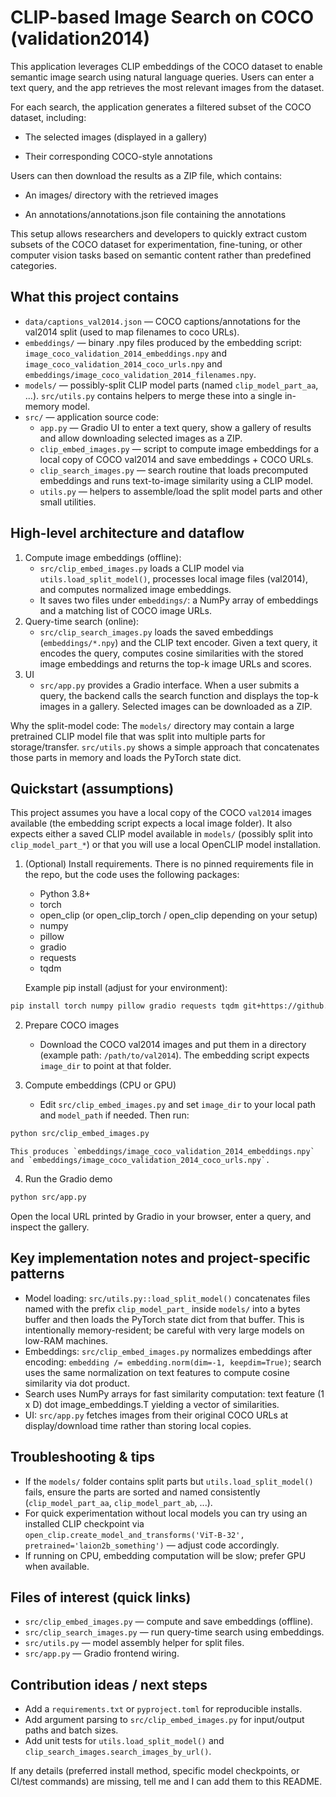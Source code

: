 # CLIP-based Image Search on COCO (validation2014)

This application leverages CLIP embeddings of the COCO dataset to enable semantic image search using natural language queries. Users can enter a text query, and the app retrieves the most relevant images from the dataset.

For each search, the application generates a filtered subset of the COCO dataset, including:

- The selected images (displayed in a gallery)

- Their corresponding COCO-style annotations

Users can then download the results as a ZIP file, which contains:

- An images/ directory with the retrieved images

- An annotations/annotations.json file containing the annotations

This setup allows researchers and developers to quickly extract custom subsets of the COCO dataset for experimentation, fine-tuning, or other computer vision tasks based on semantic content rather than predefined categories.

## What this project contains

- `data/captions_val2014.json` — COCO captions/annotations for the val2014 split (used to map filenames to coco URLs).
- `embeddings/` — binary .npy files produced by the embedding script: `image_coco_validation_2014_embeddings.npy` and `image_coco_validation_2014_coco_urls.npy` and `embeddings/image_coco_validation_2014_filenames.npy`.
- `models/` — possibly-split CLIP model parts (named `clip_model_part_aa`, ...). `src/utils.py` contains helpers to merge these into a single in-memory model.
- `src/` — application source code:
  - `app.py` — Gradio UI to enter a text query, show a gallery of results and allow downloading selected images as a ZIP.
  - `clip_embed_images.py` — script to compute image embeddings for a local copy of COCO val2014 and save embeddings + COCO URLs.
  - `clip_search_images.py` — search routine that loads precomputed embeddings and runs text-to-image similarity using a CLIP model.
  - `utils.py` — helpers to assemble/load the split model parts and other small utilities.

## High-level architecture and dataflow

1. Compute image embeddings (offline):
	- `src/clip_embed_images.py` loads a CLIP model via `utils.load_split_model()`, processes local image files (val2014), and computes normalized image embeddings.
	- It saves two files under `embeddings/`: a NumPy array of embeddings and a matching list of COCO image URLs.
2. Query-time search (online):
	- `src/clip_search_images.py` loads the saved embeddings (`embeddings/*.npy`) and the CLIP text encoder. Given a text query, it encodes the query, computes cosine similarities with the stored image embeddings and returns the top-k image URLs and scores.
3. UI
	- `src/app.py` provides a Gradio interface. When a user submits a query, the backend calls the search function and displays the top-k images in a gallery. Selected images can be downloaded as a ZIP.

Why the split-model code: The `models/` directory may contain a large pretrained CLIP model file that was split into multiple parts for storage/transfer. `src/utils.py` shows a simple approach that concatenates those parts in memory and loads the PyTorch state dict.

## Quickstart (assumptions)

This project assumes you have a local copy of the COCO `val2014` images available (the embedding script expects a local image folder). It also expects either a saved CLIP model available in `models/` (possibly split into `clip_model_part_*`) or that you will use a local OpenCLIP model installation.

1. (Optional) Install requirements. There is no pinned requirements file in the repo, but the code uses the following packages:

	- Python 3.8+
	- torch
	- open_clip (or open_clip_torch / open_clip depending on your setup)
	- numpy
	- pillow
	- gradio
	- requests
	- tqdm

	Example pip install (adjust for your environment):

```bash
pip install torch numpy pillow gradio requests tqdm git+https://github.com/mlfoundations/open_clip.git
```

2. Prepare COCO images

	- Download the COCO val2014 images and put them in a directory (example path: `/path/to/val2014`). The embedding script expects `image_dir` to point at that folder.

3. Compute embeddings (CPU or GPU)

	- Edit `src/clip_embed_images.py` and set `image_dir` to your local path and `model_path` if needed. Then run:

```bash
python src/clip_embed_images.py
```

	This produces `embeddings/image_coco_validation_2014_embeddings.npy` and `embeddings/image_coco_validation_2014_coco_urls.npy`.

4. Run the Gradio demo

```bash
python src/app.py
```

Open the local URL printed by Gradio in your browser, enter a query, and inspect the gallery.

## Key implementation notes and project-specific patterns

- Model loading: `src/utils.py::load_split_model()` concatenates files named with the prefix `clip_model_part_` inside `models/` into a bytes buffer and then loads the PyTorch state dict from that buffer. This is intentionally memory-resident; be careful with very large models on low-RAM machines.
- Embeddings: `src/clip_embed_images.py` normalizes embeddings after encoding: `embedding /= embedding.norm(dim=-1, keepdim=True)`; search uses the same normalization on text features to compute cosine similarity via dot product.
- Search uses NumPy arrays for fast similarity computation: text feature (1 x D) dot image_embeddings.T yielding a vector of similarities.
- UI: `src/app.py` fetches images from their original COCO URLs at display/download time rather than storing local copies.

## Troubleshooting & tips

- If the `models/` folder contains split parts but `utils.load_split_model()` fails, ensure the parts are sorted and named consistently (`clip_model_part_aa`, `clip_model_part_ab`, ...).
- For quick experimentation without local models you can try using an installed CLIP checkpoint via `open_clip.create_model_and_transforms('ViT-B-32', pretrained='laion2b_something')` — adjust code accordingly.
- If running on CPU, embedding computation will be slow; prefer GPU when available.

## Files of interest (quick links)

- `src/clip_embed_images.py` — compute and save embeddings (offline).
- `src/clip_search_images.py` — run query-time search using embeddings.
- `src/utils.py` — model assembly helper for split files.
- `src/app.py` — Gradio frontend wiring.

## Contribution ideas / next steps

- Add a `requirements.txt` or `pyproject.toml` for reproducible installs.
- Add argument parsing to `src/clip_embed_images.py` for input/output paths and batch sizes.
- Add unit tests for `utils.load_split_model()` and `clip_search_images.search_images_by_url()`.

If any details (preferred install method, specific model checkpoints, or CI/test commands) are missing, tell me and I can add them to this README.
